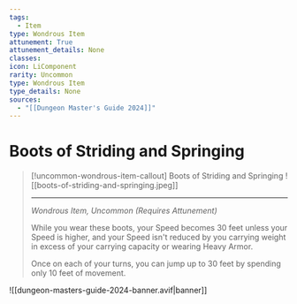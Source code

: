 ```yaml
---
tags:
  - Item
type: Wondrous Item
attunement: True
attunement_details: None
classes:
icon: LiComponent
rarity: Uncommon
type: Wondrous Item
type_details: None
sources: 
  - "[[Dungeon Master's Guide 2024]]"
---
```

# Boots of Striding and Springing
>[!uncommon-wondrous-item-callout] Boots of Striding and Springing
>![[boots-of-striding-and-springing.jpeg]]
>
>---
>_Wondrous Item, Uncommon (Requires Attunement)_
>
>While you wear these boots, your Speed becomes 30 feet unless your Speed is higher, and your Speed isn't reduced by you carrying weight in excess of your carrying capacity or wearing Heavy Armor.
>
>Once on each of your turns, you can jump up to 30 feet by spending only 10 feet of movement.
>


![[dungeon-masters-guide-2024-banner.avif|banner]]